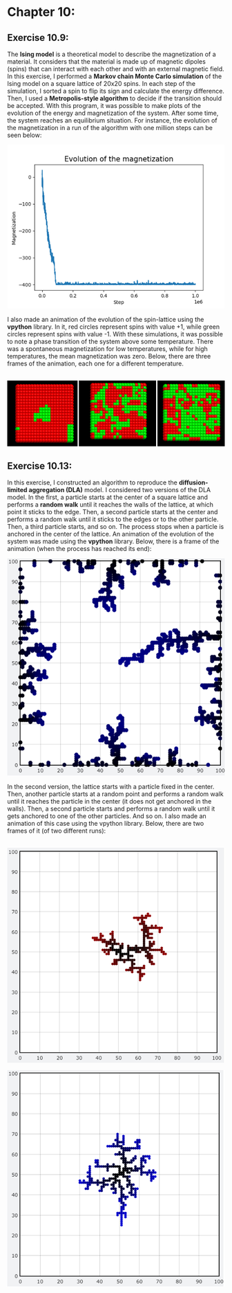 # Chapter 10:

## Exercise 10.9:
The <b>Ising model</b> is a theoretical model to describe the magnetization of a material. It considers that the material is made up of magnetic dipoles (spins) that can interact with each other and with an external magnetic field. In this exercise, I performed a <b>Markov chain Monte Carlo simulation</b> of the Ising model on a square lattice of 20x20 spins. In each step of the simulation, I sorted a spin to flip its sign and calculate the energy difference. Then, I used a <b>Metropolis-style algorithm</b> to decide if the transition should be accepted. With this program, it was possible to make plots of the evolution of the energy and magnetization of the system. After some time, the system reaches an equilibrium situation. For instance, the evolution of the magnetization in a run of the algorithm with one million steps can be seen below:
<p align="center">
  <img src="./../../images/10_9-1.png" />
   </div>
</p>
I also made an animation of the evolution of the spin-lattice using the <b>vpython</b> library. In it, red circles represent spins with value +1, while green circles represent spins with value -1. With these simulations, it was possible to note a phase transition of the system above some temperature. There was a spontaneous magnetization for low temperatures, while for high temperatures, the mean magnetization was zero. Below, there are three frames of the animation, each one for a different temperature.
<br><br>
<p align="center">
  <img src="./../../images/10_9-2.png" />
   </div>
</p>

## Exercise 10.13:
In this exercise, I constructed an algorithm to reproduce the <b>diffusion-limited aggregation (DLA)</b> model. I considered two versions of the DLA model. In the first, a particle starts at the center of a square lattice and performs a <b>random walk</b> until it reaches the walls of the lattice, at which point it sticks to the edge. Then, a second particle starts at the center and performs a random walk until it sticks to the edges or to the other particle. Then, a third particle starts, and so on. The process stops when a particle is anchored in the center of the lattice. An animation of the evolution of the system was made using the <b>vpython</b> library. Below, there is a frame of the animation (when the process has reached its end):
<p align="center">
  <img src="./../../images/10_13-14.png" />
   </div>
</p>
In the second version, the lattice starts with a particle fixed in the center. Then, another particle starts at a random point and performs a random walk until it reaches the particle in the center (it does not get anchored in the walls). Then, a second particle starts and performs a random walk until it gets anchored to one of the other particles. And so on. I also made an animation of this case using the vpython library. Below, there are two frames of it (of two different runs):
<br><br>
<p align="center">
  <img src="./../../images/10_13-15.png" />
   </div>
</p>
<p align="center">
  <img src="./../../images/10_13-16.png" />
   </div>
</p>
